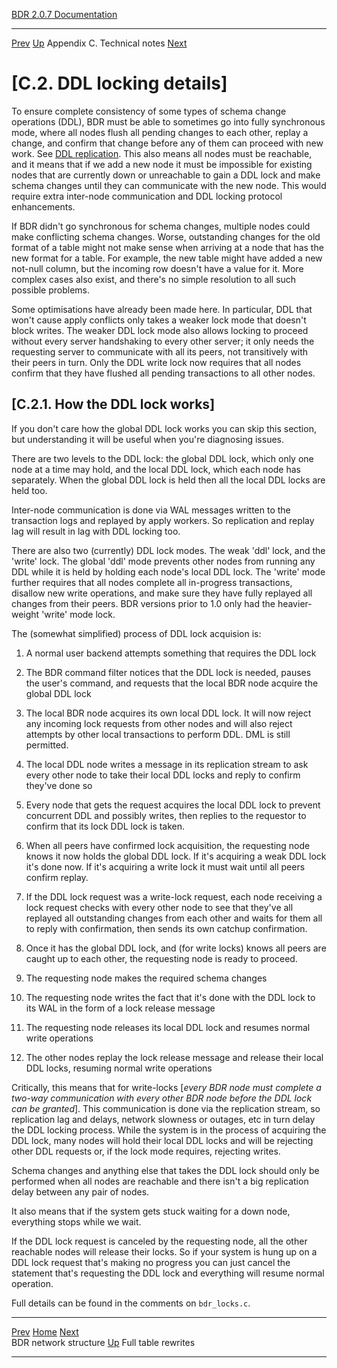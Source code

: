   [BDR 2.0.7 Documentation](README.md)                                                                                                    
  -------------------------------------------------------------------- ------------------------------------- ----------------------------- ----------------------------------------------------------------------
  [Prev](technotes-mesh.md "BDR network structure")   [Up](technotes.md)    Appendix C. Technical notes    [Next](technotes-rewrites.md "Full table rewrites")  


# [C.2. DDL locking details]

To ensure complete consistency of some types of schema change operations
(DDL), BDR must be able to sometimes go into fully synchronous mode,
where all nodes flush all pending changes to each other, replay a
change, and confirm that change before any of them can proceed with new
work. See [DDL replication](ddl-replication.md). This also means all
nodes must be reachable, and it means that if we add a new node it must
be impossible for existing nodes that are currently down or unreachable
to gain a DDL lock and make schema changes until they can communicate
with the new node. This would require extra inter-node communication and
DDL locking protocol enhancements.

If BDR didn\'t go synchronous for schema changes, multiple nodes could
make conflicting schema changes. Worse, outstanding changes for the old
format of a table might not make sense when arriving at a node that has
the new format for a table. For example, the new table might have added
a new not-null column, but the incoming row doesn\'t have a value for
it. More complex cases also exist, and there\'s no simple resolution to
all such possible problems.

Some optimisations have already been made here. In particular, DDL that
won\'t cause apply conflicts only takes a weaker lock mode that doesn\'t
block writes. The weaker DDL lock mode also allows locking to proceed
without every server handshaking to every other server; it only needs
the requesting server to communicate with all its peers, not
transitively with their peers in turn. Only the DDL write lock now
requires that all nodes confirm that they have flushed all pending
transactions to all other nodes.

## [C.2.1. How the DDL lock works]

If you don\'t care how the global DDL lock works you can skip this
section, but understanding it will be useful when you\'re diagnosing
issues.

There are two levels to the DDL lock: the global DDL lock, which only
one node at a time may hold, and the local DDL lock, which each node has
separately. When the global DDL lock is held then all the local DDL
locks are held too.

Inter-node communication is done via WAL messages written to the
transaction logs and replayed by apply workers. So replication and
replay lag will result in lag with DDL locking too.

There are also two (currently) DDL lock modes. The weak \'ddl\' lock,
and the \'write\' lock. The global \'ddl\' mode prevents other nodes
from running any DDL while it is held by holding each node\'s local DDL
lock. The \'write\' mode further requires that all nodes complete all
in-progress transactions, disallow new write operations, and make sure
they have fully replayed all changes from their peers. BDR versions
prior to 1.0 only had the heavier-weight \'write\' mode lock.

The (somewhat simplified) process of DDL lock acquision is:

1.  A normal user backend attempts something that requires the DDL lock

2.  The BDR command filter notices that the DDL lock is needed, pauses
    the user\'s command, and requests that the local BDR node acquire
    the global DDL lock

3.  The local BDR node acquires its own local DDL lock. It will now
    reject any incoming lock requests from other nodes and will also
    reject attempts by other local transactions to perform DDL. DML is
    still permitted.

4.  The local DDL node writes a message in its replication stream to ask
    every other node to take their local DDL locks and reply to confirm
    they\'ve done so

5.  Every node that gets the request acquires the local DDL lock to
    prevent concurrent DDL and possibly writes, then replies to the
    requestor to confirm that its lock DDL lock is taken.

6.  When all peers have confirmed lock acquisition, the requesting node
    knows it now holds the global DDL lock. If it\'s acquiring a weak
    DDL lock it\'s done now. If it\'s acquiring a write lock it must
    wait until all peers confirm replay.

7.  If the DDL lock request was a write-lock request, each node
    receiving a lock request checks with every other node to see that
    they\'ve all replayed all outstanding changes from each other and
    waits for them all to reply with confirmation, then sends its own
    catchup confirmation.

8.  Once it has the global DDL lock, and (for write locks) knows all
    peers are caught up to each other, the requesting node is ready to
    proceed.

9.  The requesting node makes the required schema changes

10. The requesting node writes the fact that it\'s done with the DDL
    lock to its WAL in the form of a lock release message

11. The requesting node releases its local DDL lock and resumes normal
    write operations

12. The other nodes replay the lock release message and release their
    local DDL locks, resuming normal write operations

Critically, this means that for write-locks [*every BDR node must
complete a two-way communication with every other BDR node before the
DDL lock can be granted*]. This communication is done via the
replication stream, so replication lag and delays, network slowness or
outages, etc in turn delay the DDL locking process. While the system is
in the process of acquiring the DDL lock, many nodes will hold their
local DDL locks and will be rejecting other DDL requests or, if the lock
mode requires, rejecting writes.

Schema changes and anything else that takes the DDL lock should only be
performed when all nodes are reachable and there isn\'t a big
replication delay between any pair of nodes.

It also means that if the system gets stuck waiting for a down node,
everything stops while we wait.

If the DDL lock request is canceled by the requesting node, all the
other reachable nodes will release their locks. So if your system is
hung up on a DDL lock request that\'s making no progress you can just
cancel the statement that\'s requesting the DDL lock and everything will
resume normal operation.

Full details can be found in the comments on `bdr_locks.c`.



  -------------------------------------------- ------------------------------------- ------------------------------------------------
  [Prev](technotes-mesh.md)     [Home](README.md)     [Next](technotes-rewrites.md)  
  BDR network structure                         [Up](technotes.md)                               Full table rewrites
  -------------------------------------------- ------------------------------------- ------------------------------------------------
